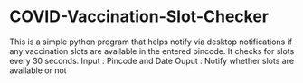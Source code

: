# COVID-Vaccination-Slot-Checker

This is a simple python program that helps notify via desktop notifications if any vaccination slots are available in the entered pincode. It checks for slots every 30 seconds.
Input : Pincode and Date
Ouput : Notify whether slots are available or not


